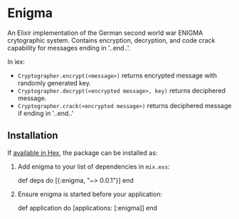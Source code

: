 # Enigma

  An Elixir implementation of the German second world war ENIGMA crytographic system.  Contains encryption, decryption, and code crack capability for messages ending in '..end..'.  

In iex:
- `Cryptographer.encrypt(<message>)`
returns encrypted message with randomly generated key.
- `Cryptographer.decrypt(<encrypted message>, key)`
returns deciphered message.
- `Cryptographer.crack(<encrypted message>)`
returns deciphered message if ending in '..end..'

## Installation

If [available in Hex](https://hex.pm/docs/publish), the package can be installed as:

  1. Add enigma to your list of dependencies in `mix.exs`:

        def deps do
          [{:enigma, "~> 0.0.1"}]
        end

  2. Ensure enigma is started before your application:

        def application do
          [applications: [:enigma]]
        end
